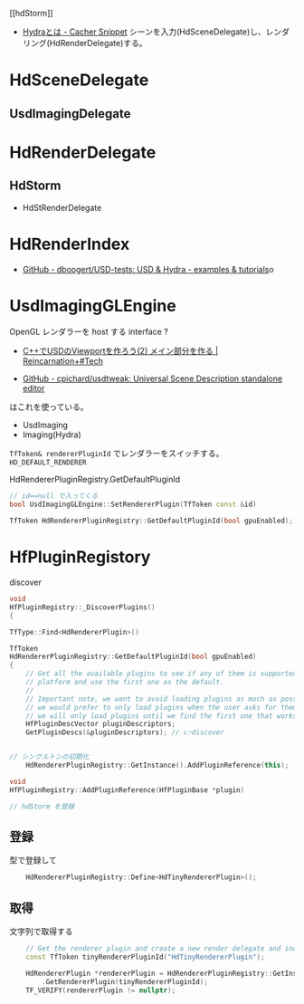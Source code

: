 [[hdStorm]]

- [Hydraとは - Cacher Snippet](https://snippets.cacher.io/snippet/cb15c5a82078da9f9470)
シーンを入力(HdSceneDelegate)し、レンダリング(HdRenderDelegate)する。

# HdSceneDelegate
## UsdImagingDelegate

# HdRenderDelegate
## HdStorm
- HdStRenderDelegate

# HdRenderIndex

- [GitHub - dboogert/USD-tests: USD & Hydra - examples & tutorials](https://github.com/dboogert/USD-tests)o

# UsdImagingGLEngine
OpenGL レンダラーを host する interface ?

- [C++でUSDのViewportを作ろう(2) メイン部分を作る | Reincarnation+#Tech](https://fereria.github.io/reincarnation_tech/usd/cpp/viewport_02)

- [GitHub - cpichard/usdtweak: Universal Scene Description standalone editor](https://github.com/cpichard/usdtweak)

はこれを使っている。

- UsdImaging
- Imaging(Hydra)

`TfToken& rendererPluginId` でレンダラーをスイッチする。
`HD_DEFAULT_RENDERER`

HdRendererPluginRegistry.GetDefaultPluginId

```cpp
// id==null で入ってくる
bool UsdImagingGLEngine::SetRendererPlugin(TfToken const &id)

TfToken HdRendererPluginRegistry::GetDefaultPluginId(bool gpuEnabled);
```

# HfPluginRegistory

discover
```cpp
void
HfPluginRegistry::_DiscoverPlugins()
{

TfType::Find<HdRendererPlugin>()
```

```cpp
TfToken 
HdRendererPluginRegistry::GetDefaultPluginId(bool gpuEnabled)
{
    // Get all the available plugins to see if any of them is supported on this
    // platform and use the first one as the default.
    // 
    // Important note, we want to avoid loading plugins as much as possible, 
    // we would prefer to only load plugins when the user asks for them.  So
    // we will only load plugins until we find the first one that works.
    HfPluginDescVector pluginDescriptors;
    GetPluginDescs(&pluginDescriptors); // 👉discover
```

```
```
```cpp
// シングルトンの初期化
    HdRendererPluginRegistry::GetInstance().AddPluginReference(this);

void
HfPluginRegistry::AddPluginReference(HfPluginBase *plugin)

// hdStorm を登録
```

## 登録
型で登録して
```cpp
    HdRendererPluginRegistry::Define<HdTinyRendererPlugin>();
```

## 取得
文字列で取得する
```cpp
    // Get the renderer plugin and create a new render delegate and index.
    const TfToken tinyRendererPluginId("HdTinyRendererPlugin");

    HdRendererPlugin *rendererPlugin = HdRendererPluginRegistry::GetInstance()
        .GetRendererPlugin(tinyRendererPluginId);
    TF_VERIFY(rendererPlugin != nullptr);
```
